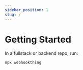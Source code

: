 ```yaml
---
sidebar_position: 1
slug: /
---
```


# Getting Started

In a fullstack or backend repo, run:

```bash
npx webhookthing
```
